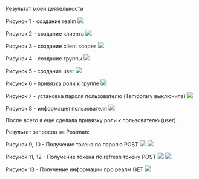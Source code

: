 Результат моей деятельности

Рисунок 1 - создание realm
<image src="keycloak 1.jpg">  

Рисунок 2 - создание клиента
<image src="keycloak 2.jpg">  

Рисунок 3 - создание client scopes
<image src="keycloak 3.jpg"> 

Рисунок 4 - создание группы
<image src="keycloak 4.jpg"> 

Рисунок 5 - создание user
<image src="keycloak 5.jpg"> 

Рисунок 6 - привязка роли к группе
<image src="keycloak 7.jpg"> 

Рисунок 7 - установка пароля пользователю (Temporary выключила)
<image src="keycloak 8.jpg"> 

Рисунок 8 - информация пользователя
<image src="keycloak 9.jpg"> 

После всего я еще сделала привязку роли к пользователю (user).

Результат запросов на Postman:

Рисунок 9, 10 - Получение токена по паролю POST
<image src="access token 1.jpg"> 
<image src="access token post 2.jpg"> 

Рисунок 11, 12 - Получение токена по refresh токену POST
<image src="refresh token post 1.jpg"> 
<image src="refresh token 2.jpg"> 

Рисунок 13 - Получение информации про реалм GET
<image src="realm get.jpg"> 
